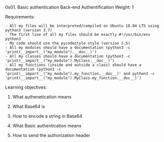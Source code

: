 0x01. Basic authentication
Back-end
Authentification
 Weight: 1


Requirements:

    - All my files will be interpreted/compiled on Ubuntu 18.04 LTS using python3 (version 3.7)
    - The first line of all my files should be exactly #!/usr/bin/env python3
    - My code should use the pycodestyle style (version 2.5)
    - All my modules should have a documentation (python3 -c 'print(__import__("my_module").__doc__)')
    - All my classes should have a documentation (python3 -c 'print(__import__("my_module").MyClass.__doc__)')
    - All my functions (inside and outside a class) should have a documentation (python3 -c 'print(__import__("my_module").my_function.__doc__)' and python3 -c 'print(__import__("my_module").MyClass.my_function.__doc__)')



Learning objectives:

1. What authenetication means

2. What Base64 is

3. How to encode a string in Base64

4. What Basic authentication means

5. How to send the authorization header